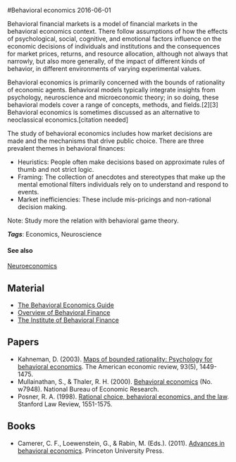 
#Behavioral economics
2016-06-01

Behavioral financial markets is a model of financial markets in the behavioral economics context. There follow assumptions of how the effects of psychological, social, cognitive, and emotional factors influence on the economic decisions of individuals and institutions and the consequences for market prices, returns, and resource allocation, although not always that narrowly, but also more generally, of the impact of different kinds of behavior, in different environments of varying experimental values.

Behavioral economics is primarily concerned with the bounds of rationality of economic agents. Behavioral models typically integrate insights from psychology, neuroscience and microeconomic theory; in so doing, these behavioral models cover a range of concepts, methods, and fields.[2][3] Behavioral economics is sometimes discussed as an alternative to neoclassical economics.[citation needed]

The study of behavioral economics includes how market decisions are made and the mechanisms that drive public choice. 
There are three prevalent themes in behavioral finances:
* Heuristics: People often make decisions based on approximate rules of thumb and not strict logic.
* Framing: The collection of anecdotes and stereotypes that make up the mental emotional filters individuals rely on to understand and respond to events.
* Market inefficiencies: These include mis-pricings and non-rational decision making.


Note: Study more the relation with behavioral game theory.

***Tags***: Economics, Neuroscience

#### See also
[Neuroeconomics](/neuroeconomics)
## Material
* [The Behavioral Economics Guide](http://www.behavioraleconomics.com/)
* [Overview of Behavioral Finance](http://papers.ssrn.com/sol3/papers.cfm?abstract_id=1488110)
* [The Institute of Behavioral Finance](http://www.dremanbehavioralfinance.org/)

## Papers
* Kahneman, D. (2003). [Maps of bounded rationality: Psychology for behavioral economics](http://www.cs.unibo.it/~ruffino/Letture%20TDPC/Kahneman.%20am.ec.rev.,%205,%202003.pdf). The American economic review, 93(5), 1449-1475.
* Mullainathan, S., & Thaler, R. H. (2000). [Behavioral economics](http://www.aiinfinance.com/Mullainathan.pdf) (No. w7948). National Bureau of Economic Research.
* Posner, R. A. (1998). [Rational choice, behavioral economics, and the law](http://chicagounbound.uchicago.edu/cgi/viewcontent.cgi?article=2879&context=journal_articles). Stanford Law Review, 1551-1575.

## Books
* Camerer, C. F., Loewenstein, G., & Rabin, M. (Eds.). (2011). [Advances in behavioral economics](https://www.goodreads.com/book/show/226649.Advances_in_Behavioral_Economics). Princeton University Press.


